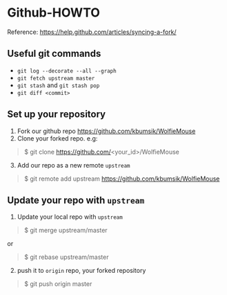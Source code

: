 # Github-HOWTO

Reference: https://help.github.com/articles/syncing-a-fork/

## Useful git commands

* `git log --decorate --all --graph`
* `git fetch upstream master`
* `git stash` and `git stash pop`
* `git diff <commit>`

## Set up your repository

1. Fork our github repo https://github.com/kbumsik/WolfieMouse
2. Clone your forked repo. e.g:
> $ git clone https://github.com/<your_id>/WolfieMouse
3. Add our repo as a new remote `upstream`
> $ git remote add upstream https://github.com/kbumsik/WolfieMouse

## Update your repo with `upstream`

1. Update your local repo with `upstream`
> $ git merge upstream/master

or
> $ git rebase upstream/master
2. push it to `origin` repo, your forked repository
> $ git push origin master
